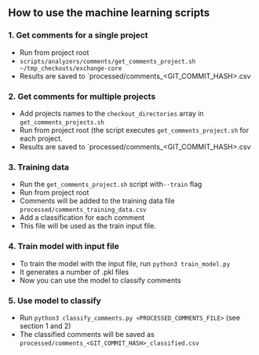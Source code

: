 ## How to use the machine learning scripts

### 1. Get comments for a single project
- Run from project root
- `scripts/analyzers/comments/get_comments_project.sh ~/tmp_checkouts/exchange-core`
- Results are saved to `processed/comments_<GIT_COMMIT_HASH>.csv

### 2. Get comments for multiple projects
- Add projects names to the `checkout_directories` array in `get_comments_projects.sh`
- Run from project root (the script executes `get_comments_project.sh` for each project.
- Results are saved to `processed/comments_<GIT_COMMIT_HASH>.csv

### 3. Training data
- Run the `get_comments_project.sh` script with`--train` flag
- Run from project root
- Comments will be added to the training data file `processed/comments_training_data.csv`
- Add a classification for each comment
- This file will be used as the train input file.

### 4. Train model with input file
- To train the model with the input file, run `python3 train_model.py`
- It generates a number of .pkl files
- Now you can use the model to classify comments

### 5. Use model to classify
- Run `python3 classify_comments.py <PROCESSED_COMMENTS_FILE>` (see section 1 and 2)
- The classified comments will be saved as `processed/comments_<GIT_COMMIT_HASH>_classified.csv`


